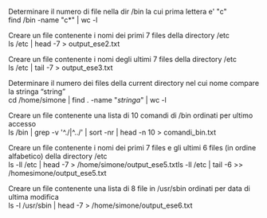 Determinare il numero di file nella dir /bin la cui prima lettera e' "c"  
find /bin -name "c*" | wc -l

Creare un file contenente i nomi dei primi 7 files della directory /etc  
ls /etc | head -7 > output_ese2.txt

Creare un file contenente i nomi degli ultimi 7 files della directory /etc  
ls /etc | tail -7 > output_ese3.txt

Determinare il numero dei files della current directory nel cui nome compare la stringa “string”  
cd /home/simone | find . -name "*stringa*" | wc -l

Creare un file contenente una lista di 10 comandi di /bin ordinati per ultimo accesso  
ls /bin | grep -v '^\./\|^\../' | sort -nr | head -n 10 > comandi_bin.txt

Creare un file contenente i nomi dei primi 7 files e gli ultimi 6 files (in ordine alfabetico) della directory /etc  
ls -ll /etc | head -7 > /home/simone/output_ese5.txtls -ll /etc | tail -6 >> /homesimone/output_ese5.txt

Creare un file contenente una lista di 8 file in /usr/sbin ordinati per data di ultima modifica  
ls -l /usr/sbin | head -7 > /home/simone/output_ese6.txt
